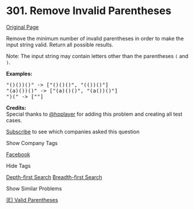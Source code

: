 # 301. Remove Invalid Parentheses

[Original Page](https://leetcode.com/problems/remove-invalid-parentheses/)

Remove the minimum number of invalid parentheses in order to make the input string valid. Return all possible results.

Note: The input string may contain letters other than the parentheses `(` and `)`.

**Examples:**  

<pre>"()())()" -> ["()()()", "(())()"]
"(a)())()" -> ["(a)()()", "(a())()"]
")(" -> [""]
</pre>

**Credits:**  
Special thanks to [@hpplayer](https://leetcode.com/discuss/user/hpplayer) for adding this problem and creating all test cases.

<div>

[Subscribe](/subscribe/) to see which companies asked this question

</div>

<div>

<div id="company_tags" class="btn btn-xs btn-warning">Show Company Tags</div>

<span class="hidebutton">[Facebook](/company/facebook/)</span></div>

<div>

<div id="tags" class="btn btn-xs btn-warning">Hide Tags</div>

<span class="hidebutton" style="display: inline;">[Depth-first Search](/tag/depth-first-search/) [Breadth-first Search](/tag/breadth-first-search/)</span></div>

<div>

<div id="similar" class="btn btn-xs btn-warning">Show Similar Problems</div>

<span class="hidebutton">[(E) Valid Parentheses](/problems/valid-parentheses/)</span></div>